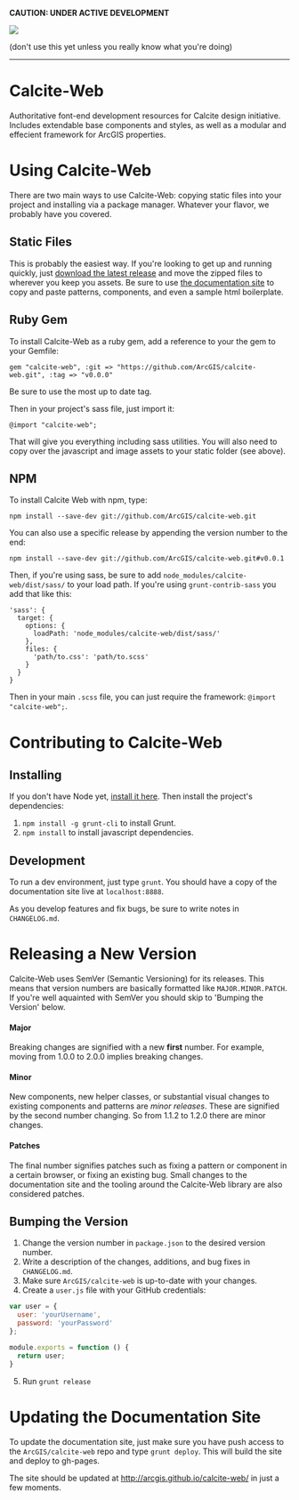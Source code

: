 **CAUTION: UNDER ACTIVE DEVELOPMENT**

![](https://camo.githubusercontent.com/4a7cf94aedbd23c13cc2d75fdc3b2af5c816c208/687474703a2f2f7374617469632e646967672e636f6d2f7374617469632f696d616765732f6469676765722e676966)

(don't use this yet unless you really know what you're doing)

---

# Calcite-Web

Authoritative font-end development resources for Calcite design initiative. Includes extendable base components and styles, as well as a modular and effecient framework for ArcGIS properties.

# Using Calcite-Web

There are two main ways to use Calcite-Web: copying static files into your project and installing via a package manager. Whatever your flavor, we probably have you covered.

## Static Files

This is probably the easiest way. If you're looking to get up and running quickly, just [download the latest release](https://github.com/ArcGIS/calcite-web/releases) and move the zipped files to wherever you keep you assets. Be sure to use [the documentation site](http://arcgis.github.io/calcite-web/) to copy and paste patterns, components, and even a sample html boilerplate.

## Ruby Gem

To install Calcite-Web as a ruby gem, add a reference to your the gem to your Gemfile:

```
gem "calcite-web", :git => "https://github.com/ArcGIS/calcite-web.git", :tag => "v0.0.0"
```

Be sure to use the most up to date tag.

Then in your project's sass file, just import it:

```
@import "calcite-web";
```

That will give you everything including sass utilities. You will also need to copy over the javascript and image assets to your static folder (see above).

## NPM

To install Calcite Web with npm, type:

```
npm install --save-dev git://github.com/ArcGIS/calcite-web.git
```

You can also use a specific release by appending the version number to the end:

```
npm install --save-dev git://github.com/ArcGIS/calcite-web.git#v0.0.1
```

Then, if you're using sass, be sure to add `node_modules/calcite-web/dist/sass/` to your load path. If you're using `grunt-contrib-sass` you add that like this:

```
'sass': {
  target: {
    options: {
      loadPath: 'node_modules/calcite-web/dist/sass/'
    },
    files: {
      'path/to.css': 'path/to.scss'
    }
  }
}
```

Then in your main `.scss` file, you can just require the framework: `@import "calcite-web";`.

# Contributing to Calcite-Web

## Installing

If you don't have Node yet, [install it here](http://nodejs.org/). Then install the project's dependencies:

1. `npm install -g grunt-cli` to install Grunt.
2. `npm install` to install javascript dependencies.

## Development

To run a dev environment, just type `grunt`. You should have a copy of the documentation site live at `localhost:8888`.

As you develop features and fix bugs, be sure to write notes in `CHANGELOG.md`.

# Releasing a New Version

Calcite-Web uses SemVer (Semantic Versioning) for its releases. This means that version numbers are basically formatted like `MAJOR.MINOR.PATCH`. If you're well aquainted with SemVer you should skip to 'Bumping the Version' below.

#### Major

Breaking changes are signified with a new **first** number. For example, moving from 1.0.0 to 2.0.0 implies breaking changes.

#### Minor

New components, new helper classes, or substantial visual changes to existing components and patterns are *minor releases*. These are signified by the second number changing. So from 1.1.2 to 1.2.0 there are minor changes.

#### Patches

The final number signifies patches such as fixing a pattern or component in a certain browser, or fixing an existing bug. Small changes to the documentation site and the tooling around the Calcite-Web library are also considered patches.

## Bumping the Version

1. Change the version number in `package.json` to the desired version number.
2. Write a description of the changes, additions, and bug fixes in `CHANGELOG.md`.
3. Make sure `ArcGIS/calcite-web` is up-to-date with your changes.
4. Create a `user.js` file with your GitHub credentials:
```js
var user = {
  user: 'yourUsername',
  password: 'yourPassword'
};

module.exports = function () {
  return user;
}
```
5. Run `grunt release`

# Updating the Documentation Site

To update the documentation site, just make sure you have push access to the `ArcGIS/calcite-web` repo and type `grunt deploy`. This will build the site and deploy to gh-pages.

The site should be updated at http://arcgis.github.io/calcite-web/ in just a few moments.
